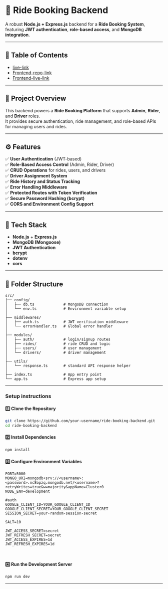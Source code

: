# 🚖 Ride Booking Backend

A robust **Node.js + Express.js** backend for a **Ride Booking System**, featuring **JWT authentication**, **role-based access**, and **MongoDB integration**.

---

## 📖 Table of Contents

- [live-link](https://ride-booking-server-rust.vercel.app)
- [Frontend-repo-link](https://github.com/DevByDipto/Ride-Booking-Client)
- [Frontend-live-link](https://lively-ganache-03dd6f.netlify.app/)


---

## 🚀 Project Overview

This backend powers a **Ride Booking Platform** that supports **Admin**, **Rider**, and **Driver** roles.  
It provides secure authentication, ride management, and role-based APIs for managing users and rides.

---

## ⚙️ Features

✅ **User Authentication** (JWT-based)  
✅ **Role-Based Access Control** (Admin, Rider, Driver)  
✅ **CRUD Operations** for rides, users, and drivers  
✅ **Driver Assignment System**  
✅ **Ride History and Status Tracking**  
✅ **Error Handling Middleware**  
✅ **Protected Routes with Token Verification**  
✅ **Secure Password Hashing (bcrypt)**  
✅ **CORS and Environment Config Support**

---

## 🧰 Tech Stack

- **Node.js** + **Express.js**
- **MongoDB (Mongoose)**
- **JWT Authentication**
- **bcrypt**
- **dotenv**
- **cors**

---

## 📁 Folder Structure

```text
src/
├── config/
│   ├── db.ts             # MongoDB connection
│   └── env.ts            # Environment variable setup
│
├── middlewares/
│   ├── auth.ts           # JWT verification middleware
│   └── errorHandler.ts   # Global error handler
│
├── modules/
│   ├── auth/             # login/signup routes
│   ├── rides/            # ride CRUD and logic
│   ├── users/            # user management
│   └── drivers/          # driver management
│
├── utils/
│   └── response.ts       # standard API response helper
│
├── index.ts              # App entry point
└── app.ts                # Express app setup

```
---
### Setup instructions
#### 1️⃣ Clone the Repository

```bash
git clone https://github.com/your-username/ride-booking-backend.git
cd ride-booking-backend
```
#### 2️⃣ Install Dependencies
```bash
npm install
```
#### 3️⃣ Configure Environment Variables
```
PORT=5000
MONGO_URI=mongodb+srv://<username>:<password>.nc8opzq.mongodb.net/<username>?retryWrites=true&w=majority&appName=Cluster0
NODE_ENV=development

#auth
GOOGLE_CLIENT_ID=YOUR_GOOGLE_CLIENT_ID
GOOGLE_CLIENT_SECRET=YOUR_GOOGLE_CLIENT_SECRET
SESSION_SECRET=your-random-session-secret

SALT=10

JWT_ACCESS_SECRET=secret
JWT_REFRESH_SECRET=secret
JWT_ACCESS_EXPIRES=1d
JWT_REFRESH_EXPIRES=1d



```
#### 4️⃣ Run the Development Server
```
npm run dev
```
---
